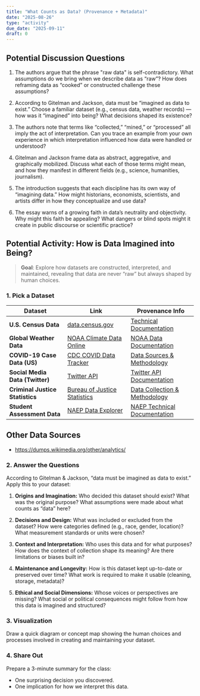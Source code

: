 ```yaml
---
title: "What Counts as Data? (Provenance + Metadata)"
date: "2025-08-26"
type: "activity"
due_date: "2025-09-11"
draft: 0
---
```


## Potential Discussion Questions
1. The authors argue that the phrase "raw data" is self-contradictory. What assumptions do we bring when we describe data as “raw”? How does reframing data as “cooked” or constructed challenge these assumptions?

2. According to Gitelman and Jackson, data must be “imagined as data to exist.” Choose a familiar dataset (e.g., census data, weather records) — how was it “imagined” into being? What decisions shaped its existence?

3. The authors note that terms like “collected,” “mined,” or “processed” all imply the act of interpretation. Can you trace an example from your own experience in which interpretation influenced how data were handled or understood?

4. Gitelman and Jackson frame data as abstract, aggregative, and graphically mobilized. Discuss what each of those terms might mean, and how they manifest in different fields (e.g., science, humanities, journalism).

5. The introduction suggests that each discipline has its own way of “imagining data.” How might historians, economists, scientists, and artists differ in how they conceptualize and use data?

6. The essay warns of a growing faith in data’s neutrality and objectivity. Why might this faith be appealing? What dangers or blind spots might it create in public discourse or scientific practice?


## Potential Activity: How is Data Imagined into Being?

> **Goal**: Explore how datasets are constructed, interpreted, and maintained, revealing that data are never “raw” but always shaped by human choices.

### 1. Pick a Dataset
| **Dataset**                     | **Link**                                                                             | **Provenance Info**                                                                                              |
| ------------------------------- | ------------------------------------------------------------------------------------ | ---------------------------------------------------------------------------------------------------------------- |
| **U.S. Census Data**            | <a href="https://data.census.gov" target="_blank" rel="noopener noreferrer">data.census.gov</a>                                           | <a href="https://www.census.gov/programs-surveys/decennial-census/technical-documentation.html" target="_blank" rel="noopener noreferrer">Technical Documentation</a> |
| **Global Weather Data**         | <a href="https://www.ncdc.noaa.gov/cdo-web/" target="_blank" rel="noopener noreferrer">NOAA Climate Data Online</a>                       | <a href="https://www.ncei.noaa.gov/access/search/data-search/global-summary-of-the-day" target="_blank" rel="noopener noreferrer">NOAA Data Documentation</a>         |
| **COVID-19 Case Data (US)**     | <a href="https://covid.cdc.gov/covid-data-tracker/#datatracker-home" target="_blank" rel="noopener noreferrer">CDC COVID Data Tracker</a> | <a href="https://covid.cdc.gov/covid-data-tracker/#datatracker-home" target="_blank" rel="noopener noreferrer">Data Sources & Methodology</a>             |
| **Social Media Data (Twitter)** | <a href="https://developer.twitter.com/en/docs/twitter-api" target="_blank" rel="noopener noreferrer">Twitter API</a>                     | <a href="https://developer.twitter.com/en/docs/twitter-api" target="_blank" rel="noopener noreferrer">Twitter API Documentation</a>                                   |
| **Criminal Justice Statistics** | <a href="https://bjs.ojp.gov/data" target="_blank" rel="noopener noreferrer">Bureau of Justice Statistics</a>                             | <a href="https://bjs.ojp.gov/programs" target="_blank" rel="noopener noreferrer">Data Collection & Methodology</a>                                                    |
| **Student Assessment Data**     | <a href="https://www.nationsreportcard.gov/ndecore/landing" target="_blank" rel="noopener noreferrer">NAEP Data Explorer</a>              | <a href="https://nces.ed.gov/nationsreportcard/tdw/" target="_blank" rel="noopener noreferrer">NAEP Technical Documentation</a>                                       |


## Other Data Sources
* https://dumps.wikimedia.org/other/analytics/

### 2. Answer the Questions
According to Gitelman & Jackson, “data must be imagined as data to exist.” Apply this to your dataset:

1. **Origins and Imagination:** Who decided this dataset should exist? What was the original purpose? What assumptions were made about what counts as “data” here?

1. **Decisions and Design:** What was included or excluded from the dataset? How were categories defined (e.g., race, gender, location)? What measurement standards or units were chosen?

1. **Context and Interpretation:** Who uses this data and for what purposes? How does the context of collection shape its meaning? Are there limitations or biases built in?

1. **Maintenance and Longevity:**  How is this dataset kept up-to-date or preserved over time? What work is required to make it usable (cleaning, storage, metadata)?

1. **Ethical and Social Dimensions:** Whose voices or perspectives are missing? What social or political consequences might follow from how this data is imagined and structured?

### 3. Visualization
Draw a quick diagram or concept map showing the human choices and processes involved in creating and maintaining your dataset.

### 4. Share Out
Prepare a 3-minute summary for the class:
* One surprising decision you discovered.
* One implication for how we interpret this data.
